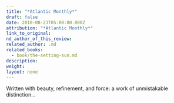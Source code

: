```yaml
---
title: "*Atlantic Monthly*"
draft: false
date: 2010-08-23T05:00:00.000Z
attribution: "*Atlantic Monthly*"
link_to_original:
nd_author_of_this_review:
related_author: .md
related_books:
  - book/the-setting-sun.md
description:
weight:
layout: none
---
```

Written with beauty, refinement, and force: a work of unmistakable distinction…

